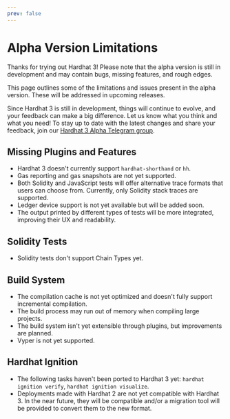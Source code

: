 ```yaml
---
prev: false
---
```


# Alpha Version Limitations

Thanks for trying out Hardhat 3! Please note that the alpha version is still in development and may contain bugs, missing features, and rough edges.

This page outlines some of the limitations and issues present in the alpha version. These will be addressed in upcoming releases.

Since Hardhat 3 is still in development, things will continue to evolve, and your feedback can make a big difference. Let us know what you think and what you need! To stay up to date with the latest changes and share your feedback, join our [Hardhat 3 Alpha Telegram group](https://hardhat.org/hardhat3-alpha-telegram-group).

## Missing Plugins and Features

- Hardhat 3 doesn't currently support `hardhat-shorthand` or `hh`.
- Gas reporting and gas snapshots are not yet supported.
- Both Solidity and JavaScript tests will offer alternative trace formats that users can choose from. Currently, only Solidity stack traces are supported.
- Ledger device support is not yet available but will be added soon.
- The output printed by different types of tests will be more integrated, improving their UX and readability.

## Solidity Tests

- Solidity tests don't support Chain Types yet.

## Build System

- The compilation cache is not yet optimized and doesn't fully support incremental compilation.
- The build process may run out of memory when compiling large projects.
- The build system isn't yet extensible through plugins, but improvements are planned.
- Vyper is not yet supported.

## Hardhat Ignition

- The following tasks haven't been ported to Hardhat 3 yet: `hardhat ignition verify`, `hardhat ignition visualize`.
- Deployments made with Hardhat 2 are not yet compatible with Hardhat 3. In the near future, they will be compatible and/or a migration tool will be provided to convert them to the new format.
